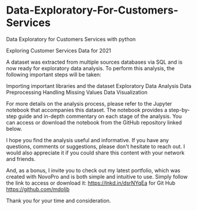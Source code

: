 # Data-Exploratory-For-Customers-Services
Data Exploratory for Customers Services with python 


Exploring Customer Services Data for 2021

A dataset was extracted from multiple sources databases via SQL and is now ready for exploratory data analysis. To perform this analysis, the following important steps will be taken:

Importing important libraries and the dataset
Exploratory Data Analysis
Data Preprocessing
Handling Missing Values
Data Visualization

For more details on the analysis process, please refer to the Jupyter notebook that accompanies this dataset. The notebook provides a step-by-step guide and in-depth commentary on each stage of the analysis. You can access or download the notebook from the GitHub repository linked below.

I hope you find the analysis useful and informative. If you have any questions, comments or suggestions, please don't hesitate to reach out. I would also appreciate it if you could share this content with your network and friends.


And, as a bonus, I invite you to check out my latest portfolio, which was created with NovoPro and is both simple and intuitive to use. Simply follow the link to access or download it: https://lnkd.in/dsrNYqEa for Git Hub https://github.com/mdolib

Thank you for your time and consideration.
